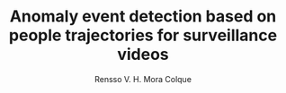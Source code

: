 ---
paperId: 79
author: Rensso V. H. Mora Colque
publicationauthor: Mora Colque, R. V. H.
title: Anomaly event detection based on people trajectories for surveillance videos
pdf: --
poster: --
alt: --
type: Poster
topic: FAT
link: --
conference: neurips
year: 2019
tags: neurips-2019
location: Vancouver, Canada
---